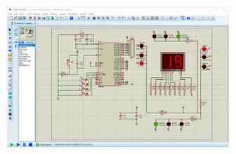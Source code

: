 ![image](https://github.com/KPI0/Embed/blob/main/STC89C52_%E4%BA%A4%E9%80%9A%E7%81%AF%E6%8E%A7%E5%88%B6%E7%B3%BB%E7%BB%9F/jiaotongdeng.png)
